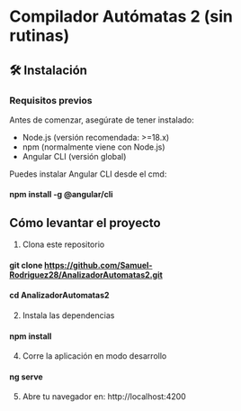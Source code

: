 # Compilador Autómatas 2 (sin rutinas)

## 🛠️ Instalación

### Requisitos previos
Antes de comenzar, asegúrate de tener instalado:

- Node.js (versión recomendada: >=18.x)
- npm (normalmente viene con Node.js)
- Angular CLI (versión global)

Puedes instalar Angular CLI desde el cmd:

#### npm install -g @angular/cli

## Cómo levantar el proyecto

1. Clona este repositorio

#### git clone https://github.com/Samuel-Rodriguez28/AnalizadorAutomatas2.git
#### cd AnalizadorAutomatas2
   
2. Instala las dependencias

#### npm install

4. Corre la aplicación en modo desarrollo

#### ng serve

5. Abre tu navegador en: http://localhost:4200
